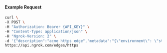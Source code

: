 <!-- Code generated for API Clients. DO NOT EDIT. -->
#### Example Request
```bash
curl \
-X POST \
-H "Authorization: Bearer {API_KEY}" \
-H "Content-Type: application/json" \
-H "Ngrok-Version: 2" \
-d '{"description":"acme https edge","metadata":"{\"environment\": \"staging\"}","hostports":["example.com:443"]}' \
https://api.ngrok.com/edges/https
